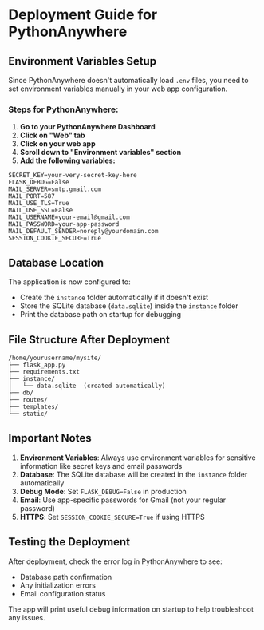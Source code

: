 # Deployment Guide for PythonAnywhere

## Environment Variables Setup

Since PythonAnywhere doesn't automatically load `.env` files, you need to set environment variables manually in your web app configuration.

### Steps for PythonAnywhere:

1. **Go to your PythonAnywhere Dashboard**
2. **Click on "Web" tab**
3. **Click on your web app**
4. **Scroll down to "Environment variables" section**
5. **Add the following variables:**

```
SECRET_KEY=your-very-secret-key-here
FLASK_DEBUG=False
MAIL_SERVER=smtp.gmail.com
MAIL_PORT=587
MAIL_USE_TLS=True
MAIL_USE_SSL=False
MAIL_USERNAME=your-email@gmail.com
MAIL_PASSWORD=your-app-password
MAIL_DEFAULT_SENDER=noreply@yourdomain.com
SESSION_COOKIE_SECURE=True
```

## Database Location

The application is now configured to:
- Create the `instance` folder automatically if it doesn't exist
- Store the SQLite database (`data.sqlite`) inside the `instance` folder
- Print the database path on startup for debugging

## File Structure After Deployment

```
/home/yourusername/mysite/
├── flask_app.py
├── requirements.txt
├── instance/
│   └── data.sqlite  (created automatically)
├── db/
├── routes/
├── templates/
└── static/
```

## Important Notes

1. **Environment Variables**: Always use environment variables for sensitive information like secret keys and email passwords
2. **Database**: The SQLite database will be created in the `instance` folder automatically
3. **Debug Mode**: Set `FLASK_DEBUG=False` in production
4. **Email**: Use app-specific passwords for Gmail (not your regular password)
5. **HTTPS**: Set `SESSION_COOKIE_SECURE=True` if using HTTPS

## Testing the Deployment

After deployment, check the error log in PythonAnywhere to see:
- Database path confirmation
- Any initialization errors
- Email configuration status

The app will print useful debug information on startup to help troubleshoot any issues.
